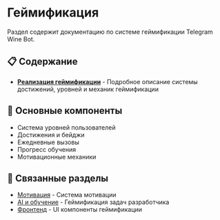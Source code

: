 # Геймификация

Раздел содержит документацию по системе геймификации Telegram Wine Bot.

## 📋 Содержание

- **[Реализация геймификации](./GAMIFICATION_IMPLEMENTATION_SUMMARY.md)** - Подробное описание системы достижений, уровней и механик геймификации

## 🎯 Основные компоненты

- Система уровней пользователей
- Достижения и бейджи
- Ежедневные вызовы
- Прогресс обучения
- Мотивационные механики

## 🔗 Связанные разделы

- [Мотивация](../motivation/) - Система мотивации
- [AI и обучение](../ai/) - Геймификация задач разработчика
- [Фронтенд](../frontend/) - UI компоненты геймификации 
